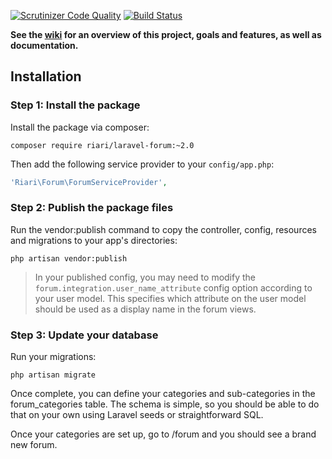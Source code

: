 [![Scrutinizer Code  Quality](https://scrutinizer-ci.com/g/Riari/laravel-forum/badges/quality-score.png?b=master)](https://scrutinizer-ci.com/g/Riari/laravel-forum/?branch=master)
[![Build Status](https://scrutinizer-ci.com/g/Riari/laravel-forum/badges/build.png?b=master)](https://scrutinizer-ci.com/g/Riari/laravel-forum/build-status/master)

**See the [wiki](https://github.com/Riari/laravel-forum/wiki) for an overview of this project, goals and features, as well as documentation.**

## Installation

### Step 1: Install the package

Install the package via composer:

```
composer require riari/laravel-forum:~2.0
```

Then add the following service provider to your `config/app.php`:

```php
'Riari\Forum\ForumServiceProvider',
```

### Step 2: Publish the package files

Run the vendor:publish command to copy the controller, config, resources and migrations to your app's directories:

`php artisan vendor:publish`

> In your published config, you may need to modify the `forum.integration.user_name_attribute` config option according to your user model. This specifies which attribute on the user model should be used as a display name in the forum views.

### Step 3: Update your database

Run your migrations:

`php artisan migrate`

Once complete, you can define your categories and sub-categories in the forum_categories table. The schema is simple, so you should be able to do that on your own using Laravel seeds or straightforward SQL.

Once your categories are set up, go to <app hostname>/forum and you should see a brand new forum.
